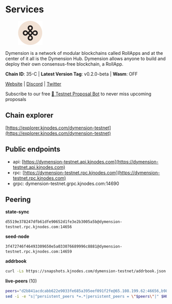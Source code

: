 # Services

<figure><img src="https://raw.githubusercontent.com/kj89/cosmos-images/main/logos/dymension.png" alt=""><figcaption></figcaption></figure>

Dymension is a network of modular blockchains called RollApps  and at the center of it all is the Dymension Hub. Dymension  allows anyone to build and deploy their own consensus-free blockchain, a RollApp.

**Chain ID**: 35-C | **Latest Version Tag**: v0.2.0-beta | **Wasm**: OFF

[Website](https://dymension.xyz/) | [Discord](https://discord.gg/dymension) | [Twitter](https://twitter.com/dymensionXYZ)



Subscribe to our free [🤖 Testnet Proposal Bot](https://t.me/kjnodes_testnet_proposal_bot) to never miss upcoming proposals


## Chain explorer
[https://explorer.kjnodes.com/dymension-testnet](https://explorer.kjnodes.com/dymension-testnet)

## Public endpoints

* api: [https://dymension-testnet.api.kjnodes.com](https://dymension-testnet.api.kjnodes.com)
* rpc: [https://dymension-testnet.rpc.kjnodes.com](https://dymension-testnet.rpc.kjnodes.com)
* grpc: dymension-testnet.grpc.kjnodes.com:14690

## Peering

**state-sync**

```text
d5519e378247dfb61dfe90652d1fe3e2b3005a5b@dymension-testnet.rpc.kjnodes.com:14656
```

**seed-node**

```text
3f472746f46493309650e5a033076689996c8881@dymension-testnet.rpc.kjnodes.com:14659
```

**addrbook**
```bash
curl -Ls https://snapshots.kjnodes.com/dymension-testnet/addrbook.json > $HOME/.dymension/config/addrbook.json
```

**live-peers** (10)
```bash
peers="d2b841acdcabb622e9033fe685a395eef091f2fe@65.108.199.62:46656,b989bcba871776cf50d39c2e58763677dc082181@45.14.194.130:26656,d5519e378247dfb61dfe90652d1fe3e2b3005a5b@65.109.68.190:14656,547cf669555bd611ba57b37bb0f288793ea4ec49@141.94.138.48:26673,adf394846dc942b1fd03f6e310eda60b5eda7848@195.201.197.4:32656,55f233c7c4bea21a47d266921ca5fce657f3adf7@168.119.240.200:26656,80cce834fc749c0a9f47182665f833f97170ff4b@65.108.104.167:46656,f4be55edab4b5cb40464aa50def5d2cd39359e67@185.182.185.101:26656,877f82353e8cd6e2586ea37a6d16064eae081a74@192.95.30.128:31656,fc827d9c55d49f0adb31720c134bd8f675ca7b27@95.216.193.163:26656"
sed -i -e "s|^persistent_peers *=.*|persistent_peers = \"$peers\"|" $HOME/.dymension/config/config.toml
```
